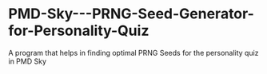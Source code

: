 # PMD-Sky---PRNG-Seed-Generator-for-Personality-Quiz
A program that helps in finding optimal PRNG Seeds for the personality quiz in PMD Sky
